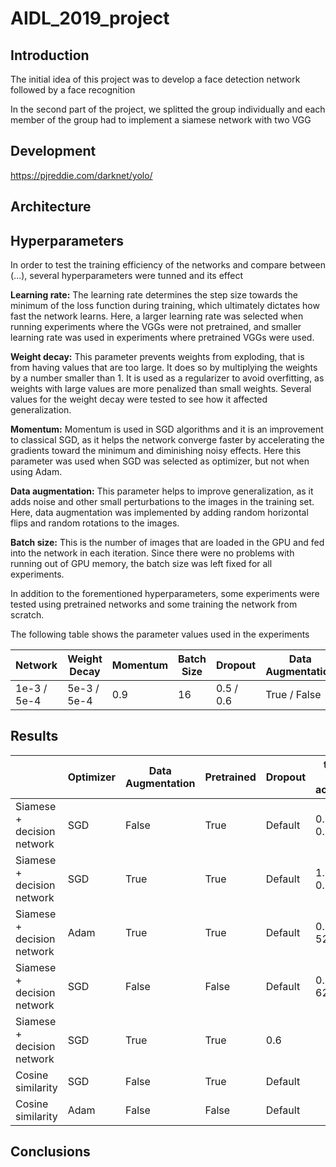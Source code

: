 # AIDL_2019_project

## Introduction

The initial idea of this project was to develop a face detection network followed by a face recognition 

In the second part of the project, we splitted the group individually and each member of the group had to implement a siamese network with two VGG 

## Development

https://pjreddie.com/darknet/yolo/

## Architecture



## Hyperparameters

In order to test the training efficiency of the networks and compare between (...), several hyperparameters were tunned and its effect 

**Learning rate:** The learning rate determines the step size towards the minimum of the loss function during training, which ultimately dictates how fast the network learns. Here, a larger learning rate was selected when running experiments where the VGGs were not pretrained, and smaller learning rate was used in experiments where pretrained VGGs were used.

**Weight decay:** This parameter prevents weights from exploding, that is from having values that are too large. It does so by multiplying the weights by a number smaller than 1. It is used as a regularizer to avoid overfitting, as weights with large values are more penalized than small weights. Several values for the weight decay were tested to see how it affected generalization.

**Momentum:** Momentum is used in SGD algorithms and it is an improvement to classical SGD, as it helps the network converge faster by accelerating the gradients toward the minimum and diminishing noisy effects. Here this parameter was used when SGD was selected as optimizer, but not when using Adam.

**Data augmentation:** This parameter helps to improve generalization, as it adds noise and other small perturbations to the images in the training set. Here, data augmentation was implemented by adding random horizontal flips and random rotations to the images.

**Batch size:** This is the number of images that are loaded in the GPU and fed into the network in each iteration. Since there were no problems with running out of GPU memory, the batch size was left fixed for all experiments.

In addition to the forementioned hyperparameters, some experiments were tested using pretrained networks and some training the network from scratch.

The following table shows the parameter values used in the experiments

|   Network   |  Weight Decay  | Momentum | Batch Size |  Dropout  | Data Augmentation |  Pretrained  |
|-------------|-------------|----------|------------|-----------|-------------------|--------------|
| 1e-3 / 5e-4 | 5e-3 / 5e-4 |      0.9 |         16 | 0.5 / 0.6 | True / False      | True / False |

## Results



|                            | Optimizer | Data Augmentation | Pretrained | Dropout | train / val accuracy | test accuracy |
|----------------------------|-----------|-------------------|------------|---------|----------------------|---------------|
| Siamese + decision network | SGD       | False             | True       | Default | 0.956 / 0.717        |               |
| Siamese + decision network | SGD       | True              | True       | Default | 1.0 / 0.711          |               |
| Siamese + decision network | Adam      | True              | True       | Default | 0.508 / 52.75        |        50.857 |
| Siamese + decision network | SGD       | False             | False      | Default | 0.841 / 62.107       |        65.893 |
| Siamese + decision network | SGD       | True              | True       | 0.6     |                      |               |
| Cosine similarity          | SGD       | False             | True       | Default |                      |               |
| Cosine similarity          | Adam      | False             | False      | Default |                      |               |


## Conclusions
